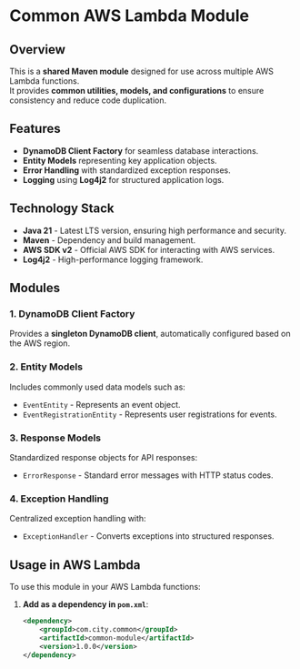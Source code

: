 # Common AWS Lambda Module

## Overview
This is a **shared Maven module** designed for use across multiple AWS Lambda functions.  
It provides **common utilities, models, and configurations** to ensure consistency and reduce code duplication.

## Features
- **DynamoDB Client Factory** for seamless database interactions.  
- **Entity Models** representing key application objects.  
- **Error Handling** with standardized exception responses.  
- **Logging** using **Log4j2** for structured application logs.  

## Technology Stack
- **Java 21** - Latest LTS version, ensuring high performance and security.  
- **Maven** - Dependency and build management.  
- **AWS SDK v2** - Official AWS SDK for interacting with AWS services.  
- **Log4j2** - High-performance logging framework.  

## Modules

### 1. **DynamoDB Client Factory**
Provides a **singleton DynamoDB client**, automatically configured based on the AWS region.

### 2. **Entity Models**
Includes commonly used data models such as:  
- `EventEntity` - Represents an event object.  
- `EventRegistrationEntity` - Represents user registrations for events.  

### 3. **Response Models**
Standardized response objects for API responses:  
- `ErrorResponse` - Standard error messages with HTTP status codes.  

### 4. **Exception Handling**
Centralized exception handling with:  
- `ExceptionHandler` - Converts exceptions into structured responses.  

## Usage in AWS Lambda
To use this module in your AWS Lambda functions:  
1. **Add as a dependency in `pom.xml`**:
   ```xml
   <dependency>
       <groupId>com.city.common</groupId>
       <artifactId>common-module</artifactId>
       <version>1.0.0</version>
   </dependency>
